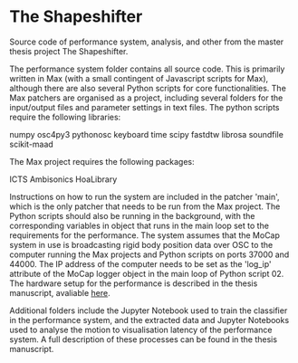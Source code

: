 # The Shapeshifter
 Source code of performance system, analysis, and other from the master thesis project The Shapeshifter.

The performance system folder contains all source code. This is primarily written in Max (with a small contingent of Javascript scripts for Max), although there are also several Python scripts for core functionalities. The Max patchers are organised as a project, including several folders for the input/output files and parameter settings in text files. The python scripts require the following libraries:

numpy
osc4py3
pythonosc
keyboard
time
scipy
fastdtw
librosa
soundfile
scikit-maad

The Max project requires the following packages:

ICTS Ambisonics
HoaLibrary

Instructions on how to run the system are included in the patcher 'main', which is the only patcher that needs to be run from the Max project. The Python scripts should also be running in the background, with the corresponding variables in object that runs in the main loop set to the requirements for the performance. The system assumes that the MoCap system in use is broadcasting rigid body position data over OSC to the computer running the Max projects and Python scripts on ports 37000 and 44000. The IP address of the computer needs to be set as the 'log_ip' attribute of the MoCap logger object in the main loop of Python script 02. The hardware setup for the performance is described in the thesis manuscript, avaliable [here](https://drive.google.com/file/d/1gkyzdBCqBgZmMgvKYMLVTJ-M8FwWhahq/view?usp=drive_link).

Additional folders include the Jupyter Notebook used to train the classifier in the performance system, and the extracted data and Jupyter Notebooks used to analyse the motion to visualisation latency of the performance system. A full description of these processes can be found in the thesis manuscript.